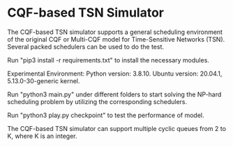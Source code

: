 # CQF-based TSN Simulator
The CQF-based TSN simulator supports a general scheduling environment of the original CQF or Multi-CQF model for Time-Sensitive Networks (TSN). Several packed schedulers can be used to do the test.

Run "pip3 install -r requirements.txt" to install the necessary modules.

Experimental Environment: Python version: 3.8.10. Ubuntu version: 20.04.1, 5.13.0-30-generic kernel. 

Run "python3 main.py" under different folders to start solving the NP-hard scheduling problem by utilizing the corresponding schedulers.

Run "python3 play.py checkpoint" to test the performance of model.

The CQF-based TSN simulator can support multiple cyclic queues from 2 to K, where K is an integer.
